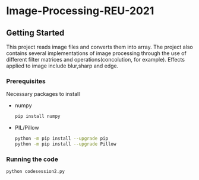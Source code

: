 # Image-Processing-REU-2021
<!-- GETTING STARTED -->
## Getting Started

This project reads image files and converts them into array.
The project also contains several implementations of image processing through the use of different filter matrices and operations(concolution, for example).
Effects applied to image include blur,sharp and edge.

### Prerequisites

Necessary packages to install
* numpy
  ```sh
  pip install numpy
  ```
* PIL/Pillow
  ```sh
  python -m pip install --upgrade pip
  python -m pip install --upgrade Pillow
  ```

### Running the code
  ```sh
  python codesession2.py
  ```

